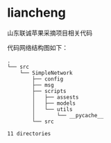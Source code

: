 # liancheng
山东联诚苹果采摘项目相关代码

代码网络结构图如下：
<!-- readme-tree start -->
```
.
└── src
    └── SimpleNetwork
        ├── config
        ├── msg
        ├── scripts
        │   ├── assests
        │   ├── models
        │   └── utils
        │       └── __pycache__
        └── src

11 directories
```
<!-- readme-tree end -->
